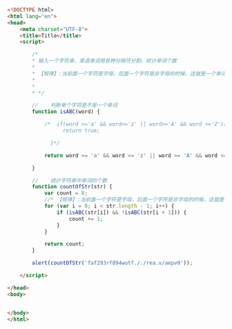 
<BlogInfo id="430" title="45.判断一个字符串中字母的个数" author="白日梦想猿" pv=0 read_times=0 pre_cost_time=0分49秒 category="js学习" tag_list="['js学习']" create_time="2020.08.31 21:01:27" update_time="2020.08.31 21:13:33" />

```html
<!DOCTYPE html>
<html lang="en">
<head>
    <meta charset="UTF-8">
    <title>Title</title>
    <script>

        /*
        * 输入一个字符串，英语单词用各种分隔符分割，统计单词个数
        *
        * 【规律】:当前面一个字符是字母，后面一个字符是非字母的时候，这就是一个单词
        *
        *
        * */

        //    判断单个字符是不是一个单词
        function isABC(word) {

            /*  if(word >='a' && word<='z' || word>='A' && word <='Z'){
                  return true;

              }*/

            return word >= 'a' && word <= 'z' || word >= 'A' && word <= 'Z';

        }

        //    统计字符串中单词的个数
        function countOfStr(str) {
            var count = 0;
            //* 【规律】:当前面一个字符是字母，后面一个字符是非字母的时候，这就是一个单词
            for (var i = 0; i < str.length - 1; i++) {
                if (isABC(str[i]) && !isABC(str[i + 1])) {
                    count += 1;
                }
            }

            return count;
        }

        alert(countOfStr('faf293rf894wutf././rea.v/aepv0'));

    </script>

</head>
<body>


</body>
</html>
```
